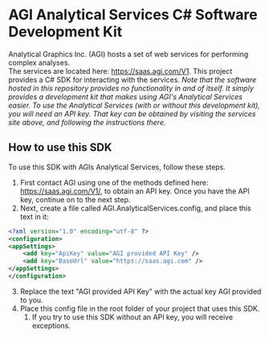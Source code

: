 # AGI Analytical Services C# Software Development Kit
Analytical Graphics Inc. (AGI) hosts a set of web services for performing complex analyses.  
The services are located here: https://saas.agi.com/V1.
This project provides a C# SDK for interacting with the services.
*Note that the software hosted in this repository provides no functionality in and of itself.  It simply provides a development kit that makes using AGI's Analytical Services easier.  To use the Analytical Services (with or without this development kit), you will need an API key.  That key can be obtained by visiting the services site above, and following the instructions there.*

## How to use this SDK
To use this SDK with AGIs Analytical Services, follow these steps.
1. First contact AGI using one of the methods defined here: https://saas.agi.com/V1/, to obtain an API key.
  Once you have the API key, continue on to the next step.
2. Next, create a file called AGI.AnalyticalServices.config, and place this text in it:  
```xml
<?xml version="1.0" encoding="utf-8" ?>
<configuration>
<appSettings>
    <add key="ApiKey" value="AGI provided API Key" />
    <add key="BaseUrl" value="https://saas.agi.com" />
</appSettings>
</configuration>
```
3. Replace the text "AGI provided API Key" with the actual key AGI provided to you.
4. Place this config file in the root folder of your project that uses this SDK.
    1. If you try to use this SDK without an API key, you will receive exceptions.
